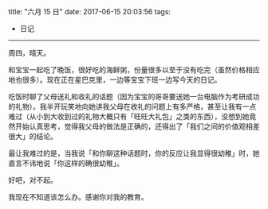 title: "六月 15 日"
date: 2017-06-15 20:03:56
tags:
- 日记
---
周四，晴天。

和宝宝一起吃了晚饭，很好吃的海鲜粥，份量很多以至于没有吃完（虽然价格相应地也很多）。现在正在星巴克里，一边等宝宝下班一边写今天的日记。

吃饭时聊了父母送礼和收礼的话题（因为宝宝的哥哥要送她一台电脑作为考研成功的礼物）。我半开玩笑地向她讲我父母在收礼的问题上有多严格，甚至让我有一点难过（从小到大收到过的礼物大概只有「旺旺大礼包」之类的东西），没想到她竟然开始认真思考，觉得我父母的做法是正确的，还得出了「我们之间的价值观相差很大」的结论。

最让我难过的是，当我说「和你聊这种话题时，你的反应让我显得很幼稚」时，她直言不讳地说「你这样的确很幼稚」。

好吧，对不起。

我现在不知道该怎么办。感谢你对我的教育。
